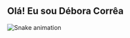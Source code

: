 ## Olá! Eu sou Débora Corrêa




![Snake animation](https://github.com/seu-usuário-aqui/seu-usuário-aqui/blob/output/github-contribution-grid-snake.svg)

